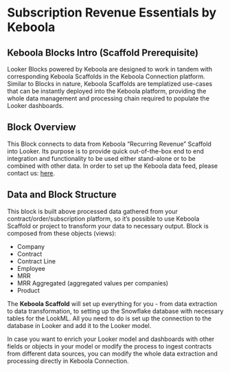 # Subscription Revenue Essentials by Keboola

## Keboola Blocks Intro (Scaffold Prerequisite)
Looker Blocks powered by Keboola are designed to work in tandem with corresponding Keboola Scaffolds in the Keboola Connection platform. Similar to Blocks in nature, Keboola Scaffolds are templatized use-cases that can be instantly deployed into the Keboola platform, providing the whole data management and processing chain required to populate the Looker dashboards.

## Block Overview
This Block connects to data from Keboola “Recurring Revenue” Scaffold into Looker. Its purpose is to provide quick out-of-the-box end to end integration and functionality to be used either stand-alone or to be combined with other data. In order to set up the Keboola data feed, please contact us: [here](https://get.keboola.com/lookerblocks?block=mrr).

## Data and Block Structure
This block is built above processed data gathered from your contract/order/subscription platform, so it’s possible to use Keboola Scaffold or project to transform your data to necessary output. Block is composed from these objects (views):

*  Company
*  Contract
*  Contract Line
*  Employee
*  MRR
*  MRR Aggregated (aggregated values per companies)
*  Product

The **Keboola Scaffold** will set up everything for you - from data extraction to data transformation, to setting up the Snowflake database with necessary tables for the LookML. All you need to do is set up the connection to the database in Looker and add it to the Looker model.

In case you want to enrich your Looker model and dashboards with other fields or objects in your model or modify the process to ingest contracts from different data sources, you can modify the whole data extraction and processing directly in Keboola Connection.
